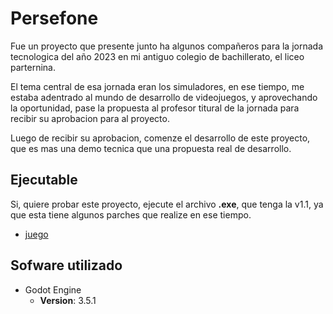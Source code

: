 # Persefone

Fue un proyecto que presente junto ha algunos compañeros para la jornada tecnologica del año 2023 en mi
antiguo colegio de bachillerato, el liceo parternina.

El tema central de esa jornada eran los simuladores, en ese tiempo, me estaba adentrado al mundo de
desarrollo de videojuegos, y aprovechando la oportunidad, pase la propuesta al profesor titural 
de la jornada para recibir su aprobacion para al proyecto.

Luego de recibir su aprobacion, comenze el desarrollo de este proyecto, que es mas una demo tecnica que una 
propuesta real de desarrollo.

## Ejecutable

Si, quiere probar este proyecto, ejecute el archivo __.exe__, que tenga la v1.1, ya que esta tiene 
algunos parches que realize en ese tiempo.

- [juego](/exportacion/persefonev1.1.exe)


## Sofware utilizado

- Godot Engine
  - __Version__: 3.5.1
